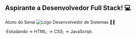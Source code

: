 ## Aspirante a Desenvolvedor Full Stack! 💻

Aluno do Senai 
![Logo](https://www.google.com/url?sa=i&url=https%3A%2F%2Fwww.logopng.com.br%2Flogo%2Fsenai-165&psig=AOvVaw2_rcNAduyw3mXLEa2ciwyD&ust=1747229840560000&source=images&cd=vfe&opi=89978449&ved=0CBEQjRxqFwoTCKiu9PTIoI0DFQAAAAAdAAAAABAE)
Desenvolvedor de Sistemas 🧑‍💻

·Estudando
→ HTML;
→ CSS;
→ JavaScript.
